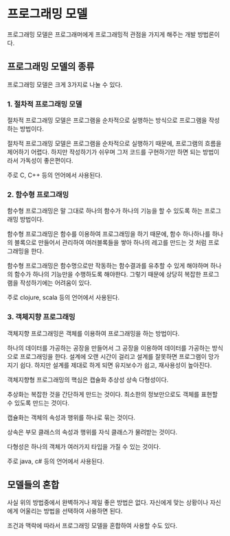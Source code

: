 # 프로그래밍 모델

프로그래밍 모델은 프로그래머에게 프로그래밍적 관점을 가지게 해주는 개발 방법론이다.

## 프로그래밍 모델의 종류

프로그래밍 모델은 크게 3가지로 나눌 수 있다.

### 1. 절차적 프로그래밍 모델

절차적 프로그래밍 모델은 프로그램을 순차적으로 실행하는 방식으로 프로그램을 작성하는 방법이다. 

절차적 프로그래밍 모델은 프로그램을 순차적으로 실행하기 때문에, 프로그램의 흐름을 제어하기 어렵다. 하지만 작성하기가 쉬우며 
그저 코드를 구현하기만 하면 되는 방법이라서 가독성이 좋은편이다.

주로 C, C++ 등의 언어에서 사용된다.

### 2. 함수형 프로그래밍

함수형 프로그래밍은 말 그대로 하나의 함수가 하나의 기능을 할 수 있도록 하는 프로그래밍 방법이다. 

함수형 프로그래밍은 함수를 이용하여 프로그래밍을 하기 때문에, 함수 하나하나를 하나의 블록으로 만들어서 관리하여 여러블록들을 쌓아 하나의 레고를
만드는 것 처럼 프로그래밍을 한다.

함수형 프로그래밍은 함수명으로만 작동하는 함수결과를 유추할 수 있게 해야하며 하나의 함수가 하나의 기능만을 수행하도록 해야한다. 그렇기 때문에 
상당히 복잡한 프로그램을 작성하기에는 어려움이 있다.

주로 clojure, scala 등의 언어에서 사용된다.

### 3. 객체지향 프로그래밍

객체지향 프로그래밍은 객체를 이용하여 프로그래밍을 하는 방법이다.

하나의 데이터를 가공하는 공장을 만들어서 그 공장을 이용하여 데이터를 가공하는 방식으로 프로그래밍을 한다.
설계에 오랜 시간이 걸리고 설계를 잘못하면 프로그램이 망가지기 쉽다. 하지만 설계를 제대로 하게 되면 유지보수가 쉽고, 재사용성이 높아진다.

객체지향형 프로그래밍의 핵심은 캡슐화 추상성 상속 다형성이다.

추상화는 복잡한 것을 간단하게 만드는 것이다. 최소한의 정보만으로도 객체를 표현할 수 있도록 만드는 것이다.

캡슐화는 객체의 속성과 행위를 하나로 묶는 것이다. 

상속은 부모 클래스의 속성과 행위를 자식 클래스가 물려받는 것이다.

다형성은 하나의 객체가 여러가지 타입을 가질 수 있는 것이다.

주로 java, c# 등의 언어에서 사용된다.

## 모델들의 혼합

사실 위의 방법중에서 완벽하거나 제일 좋은 방법은 없다. 자신에게 맞는 상황이나 자신에게 어울리는 방법을 선택하여 사용하면 된다.

조건과 맥락에 따라서 프로그래밍 모델을 혼합하여 사용할 수도 있다.

